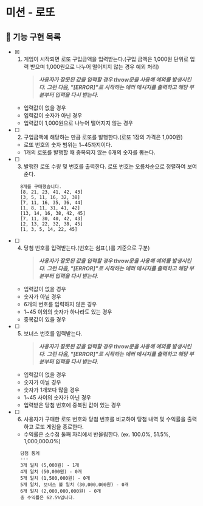 # 미션 - 로또

## 🎯 기능 구현 목록

- [x] 1. 게임이 시작되면 로또 구입금액을 입력받는다.(구입 금액은 1,000원 단위로 입력 받으며 1,000원으로 나누어 떨어지지 않는 경우 예외 처리)
     > **_사용자가 잘못된 값을 입력할 경우 throw문을 사용해 예외를 발생시킨다. 그런 다음, "[ERROR]"로 시작하는 에러 메시지를 출력하고 해당 부분부터 입력을 다시 받는다._**

  - 입력값이 없을 경우
  - 입력값이 숫자가 아닌 경우
  - 입력값이 1,000원으로 나누어 떨어지지 않는 경우

- [ ] 2. 구입금액에 해당하는 만큼 로또를 발행한다.(로또 1장의 가격은 1,000원)

  - 로또 번호의 숫자 범위는 1~45까지이다.
  - 1개의 로또를 발행할 때 중복되지 않는 6개의 숫자를 뽑는다.

- [ ] 3. 발행한 로또 수량 및 번호를 출력한다. 로또 번호는 오름차순으로 정렬하여 보여준다.

  ```
    8개를 구매했습니다.
    [8, 21, 23, 41, 42, 43]
    [3, 5, 11, 16, 32, 38]
    [7, 11, 16, 35, 36, 44]
    [1, 8, 11, 31, 41, 42]
    [13, 14, 16, 38, 42, 45]
    [7, 11, 30, 40, 42, 43]
    [2, 13, 22, 32, 38, 45]
    [1, 3, 5, 14, 22, 45]
  ```

- [ ] 4. 당첨 번호를 입력받는다.(번호는 쉼표(,)를 기준으로 구분)
     > **_사용자가 잘못된 값을 입력할 경우 throw문을 사용해 예외를 발생시킨다. 그런 다음, "[ERROR]"로 시작하는 에러 메시지를 출력하고 해당 부분부터 입력을 다시 받는다._**

  - 입력값이 없을 경우
  - 숫자가 아닐 경우
  - 6개의 번호를 입력하지 않은 경우
  - 1~45 이외의 숫자가 하나라도 있는 경우
  - 중복값이 있을 경우

- [ ] 5. 보너스 번호를 입력받는다.
     > **_사용자가 잘못된 값을 입력할 경우 throw문을 사용해 예외를 발생시킨다. 그런 다음, "[ERROR]"로 시작하는 에러 메시지를 출력하고 해당 부분부터 입력을 다시 받는다._**

  - 입력값이 없을 경우
  - 숫자가 아닐 경우
  - 숫자가 1개보다 많을 경우
  - 1~45 사이의 숫자가 아닌 경우
  - 입력받은 당첨 번호에 중복된 값이 있는 경우

- [ ] 6. 사용자가 구매한 로또 번호와 당첨 번호를 비교하여 당첨 내역 및 수익률을 출력하고 로또 게임을 종료한다.

  - 수익률은 소수점 둘째 자리에서 반올림한다. (ex. 100.0%, 51.5%, 1,000,000.0%)

  ```
    당첨 통계
    ---
    3개 일치 (5,000원) - 1개
    4개 일치 (50,000원) - 0개
    5개 일치 (1,500,000원) - 0개
    5개 일치, 보너스 볼 일치 (30,000,000원) - 0개
    6개 일치 (2,000,000,000원) - 0개
    총 수익률은 62.5%입니다.
  ```
